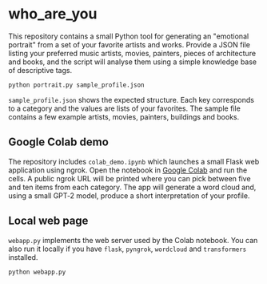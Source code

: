 # who_are_you

This repository contains a small Python tool for generating an "emotional portrait" from a set of your favorite artists and works. Provide a JSON file listing your preferred music artists, movies, painters, pieces of architecture and books, and the script will analyse them using a simple knowledge base of descriptive tags.

```
python portrait.py sample_profile.json
```

`sample_profile.json` shows the expected structure. Each key corresponds to a category and the values are lists of your favorites. The sample file contains a few example artists, movies, painters, buildings and books.

## Google Colab demo

The repository includes `colab_demo.ipynb` which launches a small Flask web application using ngrok. Open the notebook in [Google Colab](https://colab.research.google.com/) and run the cells. A public ngrok URL will be printed where you can pick between five and ten items from each category. The app will generate a word cloud and, using a small GPT‑2 model, produce a short interpretation of your profile.

## Local web page

`webapp.py` implements the web server used by the Colab notebook. You can also run it locally if you have `flask`, `pyngrok`, `wordcloud` and `transformers` installed.

```
python webapp.py
```
